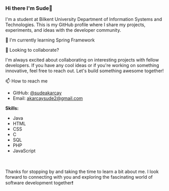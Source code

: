 ### Hi there I'm Sude👋


I'm a student at Bilkent University Department of Information Systems and Technologies. This is my GitHub profile where I share my projects, experiments, and ideas with the developer community.

 🌱 I'm currently learning Spring Framework

 👯 Looking to collaborate?

I'm always excited about collaborating on interesting projects with fellow developers. If you have any cool ideas or if you're working on something innovative, feel free to reach out. Let's build something awesome together!

 📫 How to reach me

- GitHub: [@sudeakarcay](https://github.com/sudeakarcay)
- Email: akarcaysude2@gmail.com


 <b>Skills:</b><br>
- Java<br>
- HTML<br>
- CSS<br>
- C <br>
- SQL<br>
- PHP<br>
- JavaScript
<br>
<br>
Thanks for stopping by and taking the time to learn a bit about me. I look forward to connecting with you and exploring the fascinating world of software development together❗



